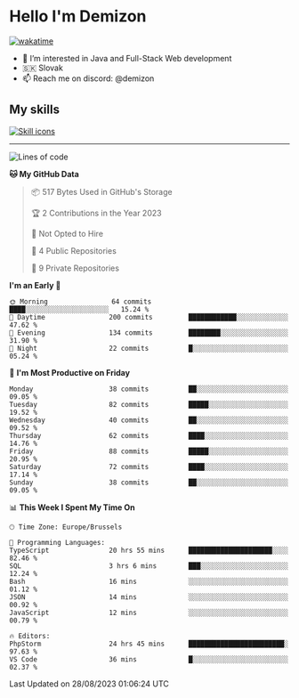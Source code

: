# Hello I'm Demizon
[![wakatime](https://wakatime.com/badge/user/6ad1949f-d6d7-44f9-9eee-c35e54cc499b.svg)](https://wakatime.com/@6ad1949f-d6d7-44f9-9eee-c35e54cc499b)
- 👀 I’m interested in Java and Full-Stack Web development
- 🇸🇰 Slovak
- 📫 Reach me on discord: @demizon

## My skills
[![Skill icons](https://skillicons.dev/icons?i=java,js,ts,html,css,react,nextjs,tailwind,supabase,py,git,docker,linux,mysql,postgres,mongo&theme=dark)](https://github.com/Demizon3433)

---

<!--START_SECTION:waka-->
![Lines of code](https://img.shields.io/badge/From%20Hello%20World%20I%27ve%20Written-80.2%20thousand%20lines%20of%20code-blue)

**🐱 My GitHub Data** 

> 📦 517 Bytes Used in GitHub's Storage 
 > 
> 🏆 2 Contributions in the Year 2023
 > 
> 🚫 Not Opted to Hire
 > 
> 📜 4 Public Repositories 
 > 
> 🔑 9 Private Repositories 
 > 
**I'm an Early 🐤** 

```text
🌞 Morning                64 commits          ████░░░░░░░░░░░░░░░░░░░░░   15.24 % 
🌆 Daytime                200 commits         ████████████░░░░░░░░░░░░░   47.62 % 
🌃 Evening                134 commits         ████████░░░░░░░░░░░░░░░░░   31.90 % 
🌙 Night                  22 commits          █░░░░░░░░░░░░░░░░░░░░░░░░   05.24 % 
```
📅 **I'm Most Productive on Friday** 

```text
Monday                   38 commits          ██░░░░░░░░░░░░░░░░░░░░░░░   09.05 % 
Tuesday                  82 commits          █████░░░░░░░░░░░░░░░░░░░░   19.52 % 
Wednesday                40 commits          ██░░░░░░░░░░░░░░░░░░░░░░░   09.52 % 
Thursday                 62 commits          ████░░░░░░░░░░░░░░░░░░░░░   14.76 % 
Friday                   88 commits          █████░░░░░░░░░░░░░░░░░░░░   20.95 % 
Saturday                 72 commits          ████░░░░░░░░░░░░░░░░░░░░░   17.14 % 
Sunday                   38 commits          ██░░░░░░░░░░░░░░░░░░░░░░░   09.05 % 
```


📊 **This Week I Spent My Time On** 

```text
🕑︎ Time Zone: Europe/Brussels

💬 Programming Languages: 
TypeScript               20 hrs 55 mins      █████████████████████░░░░   82.46 % 
SQL                      3 hrs 6 mins        ███░░░░░░░░░░░░░░░░░░░░░░   12.24 % 
Bash                     16 mins             ░░░░░░░░░░░░░░░░░░░░░░░░░   01.12 % 
JSON                     14 mins             ░░░░░░░░░░░░░░░░░░░░░░░░░   00.92 % 
JavaScript               12 mins             ░░░░░░░░░░░░░░░░░░░░░░░░░   00.79 % 

🔥 Editors: 
PhpStorm                 24 hrs 45 mins      ████████████████████████░   97.63 % 
VS Code                  36 mins             █░░░░░░░░░░░░░░░░░░░░░░░░   02.37 % 
```


 Last Updated on 28/08/2023 01:06:24 UTC
<!--END_SECTION:waka-->
